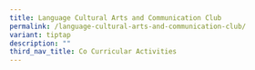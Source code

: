 ```yaml
---
title: Language Cultural Arts and Communication Club
permalink: /language-cultural-arts-and-communication-club/
variant: tiptap
description: ""
third_nav_title: Co Curricular Activities
---
```

